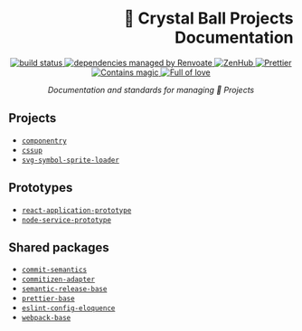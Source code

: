 <div align="right">
  <h1>📝 Crystal Ball Projects Documentation</h1>
</div>

<div align="center">
<!-- prettier-ignore-start -->
  <!-- <a href="https://www.npmjs.com/package/eslint-config-eloquence" target="_blank" rel="noopener noreferrer">
    <img src="https://img.shields.io/npm/v/eslint-config-eloquence.svg" alt="current version" />
  </a> -->
  <a href="https://travis-ci.com/crystal-ball/eslint-config-eloquence" target="_blank" rel="noopener noreferrer">
    <img src="https://travis-ci.com/crystal-ball/eslint-config-eloquence.svg?branch=master" alt="build status" />
  </a>
  <a href="https://renovatebot.com/" target="_blank" rel="noopener noreferrer">
    <img src="https://img.shields.io/badge/Renovate-enabled-32c3c2.svg" alt="dependencies managed by Renvoate" />
  </a>
  <a href="https://github.com/crystal-ball/eslint-config-eloquence#zenhub" target="_blank" rel="noopener noreferrer">
    <img src="https://img.shields.io/badge/Shipping_faster_with-ZenHub-5e60ba.svg?style=flat-square" alt="ZenHub" />
  </a>
  <a href="https://prettier.io/" target="_blank" rel="noopener noreferrer">
    <img src="https://img.shields.io/badge/styled_with-prettier-ff69b4.svg" alt="Prettier" />
  </a>
  <!-- <a href="https://semantic-release.gitbook.io/semantic-release/" target="_blank" rel="noopener noreferrer">
    <img src="https://img.shields.io/badge/%F0%9F%93%A6%F0%9F%9A%80-semantic_release-e10079.svg" alt="managed by semantic release" />
  </a> -->
  <br />
  <a href="https://github.com/crystal-ball" target="_blank" rel="noopener noreferrer">
    <img src="https://img.shields.io/badge/%F0%9F%94%AE%E2%9C%A8-contains_magic-D831D7.svg" alt="Contains magic" />
  </a>
  <a href="https://github.com/crystal-ball/crystal-ball.github.io" target="_blank" rel="noopener noreferrer">
    <img src="https://img.shields.io/badge/%F0%9F%92%96%F0%9F%8C%88-full_of_love-F5499E.svg" alt="Full of love" />
  </a>
<!-- prettier-ignore-end -->
</div>

<p align="center">
  <em>Documentation and standards for managing 🔮 Projects</em>
</p>

## Projects

- [`componentry`][]
- [`cssup`][]
- [`svg-symbol-sprite-loader`][]

## Prototypes

- [`react-application-prototype`][]
- [`node-service-prototype`][]

## Shared packages

- [`commit-semantics`][]
- [`commitizen-adapter`][]
- [`semantic-release-base`][]
- [`prettier-base`][]
- [`eslint-config-eloquence`][]
- [`webpack-base`][]

<!-- Links -->

<!-- prettier-ignore-start -->
[`commit-semantics`]:https://github.com/crystal-ball/commit-semantics
[`commitizen-adapter`]:https://github.com/crystal-ball/commitizen-adapter
[`componentry`]:https://github.com/crystal-ball/componentry
[`cssup`]:https://github.com/crystal-ball/cssup
[`eslint-config-eloquence`]:https://github.com/crystal-ball/eslint-config-eloquence
[`node-service-prototype`]:https://github.com/crystal-ball/node-service-prototype
[`prettier-base`]:https://github.com/crystal-ball/prettier-base
[`react-application-prototype`]:https://github.com/crystal-ball/react-application-prototype
[`semantic-release-base`]:https://github.com/crystal-ball/semantic-release-base
[`svg-symbol-sprite-loader`]:https://github.com/crystal-ball/svg-symbol-sprite-loader
[`webpack-base`]:https://github.com/crystal-ball/webpack-base
[commitizen]:https://commitizen.github.io/cz-cli/
<!-- prettier-ignore-end -->
